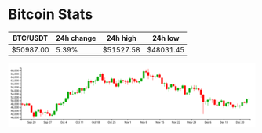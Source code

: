 # Bitcoin Stats

BTC/USDT|24h change|24h high|24h low|
|---|---|---|---|
|$50987.00|5.39%|$51527.58|$48031.45|

<img src="./chart.svg">

